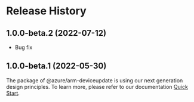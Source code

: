 # Release History

## 1.0.0-beta.2 (2022-07-12)

  - Bug fix

## 1.0.0-beta.1 (2022-05-30)

The package of @azure/arm-deviceupdate is using our next generation design principles. To learn more, please refer to our documentation [Quick Start](https://aka.ms/js-track2-quickstart).
